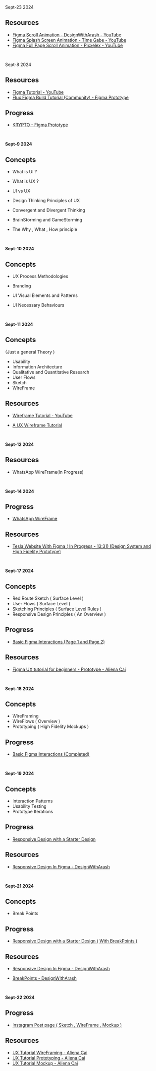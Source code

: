 Sept-23 2024 
## Resources

- [Figma Scroll Animation - DesignWithArash - YouTube](https://youtu.be/pIF_zIDaZ94?si=D_hpKX1hYUe7MQ3A)
- [Figma Splash Screen Animation - Time Gabe - YouTube](https://youtu.be/s19_n6rcXIY?si=SQ6oaC3CpNnu4ZNK)
- [Figma Full Page Scroll Animation - Pixxelex - YouTube](https://youtu.be/pIF_zIDaZ94?si=D_hpKX1hYUe7MQ3A)

<br/>

Sept-8 2024 
## Resources

- [Figma Tutorial - YouTube](https://youtu.be/HZuk6Wkx_Eg?si=MBRfGuU2eRUd7_ds)
- [Flux Figma Build Tutorial (Community) - Figma Prototype](https://bit.ly/figma_tutorial)

## Progress

- [KRYPTO - Figma Prototype](https://www.figma.com/proto/SNuNfl0n75gse2NNTdM6WP/Flux---Figma-Build-Tutorial-(Starter)-(Community)?node-id=0-1&t=1vB1JbSBYuMlGtQ1-1)

<br/>

**Sept-9 2024** 

## Concepts 

- What is UI ?
- What is UX ?
- UI vs UX
- Design Thinking Principles of UX
- Convergent and Divergent Thinking 
- BrainStorming and GameStorming
- The Why , What , How principle  

  <br/>
**Sept-10 2024** 

## Concepts 

- UX Process Methodologies
- Branding
- UI Visual Elements and Patterns
- UI Necessary Behaviours

  <br/>
**Sept-11 2024** 

## Concepts 
{Just a general Theory )
- Usability
- Information Architecture
- Qualitative and Quantitative Research
- User Flows
- Sketch
- WireFrame

 ## Resources

- [Wireframe Tutorial - YouTube](https://youtu.be/x3Yno9VUYBY?si=DxobzZSBhGu85yWu)
- [A UX Wireframe Tutorial ](https://youtu.be/pN92rnO_n5U?si=h1B_DMczqYFtxrO1)

  <br/>
**Sept-12 2024** 

## Resources

- WhatsApp WireFrame(In Progress)[](https://www.figma.com/proto/3OmhaZUXraHeHXaYVAhtqG/Whatsapp-WireFrame?node-id=0-1&t=Rz2dNZldVMumVBom-1)

    <br/>
**Sept-14 2024**
## Progress
- [WhatsApp WireFrame ](https://www.figma.com/proto/3OmhaZUXraHeHXaYVAhtqG/Whatsapp-WireFrame?node-id=0-1&t=Rz2dNZldVMumVBom-1)

## Resources
- [Tesla Website With Figma ( In Progress - 13:31) (Design System and High Fidelity Prototype)](https://youtu.be/XiqitRY3swo?si=BOP6UqrIZmPD0Vhs)
  
  
    <br/>
**Sept-17 2024**

## Concepts
- Red Route Sketch ( Surface Level )
- User Flows ( Surface Level )
- Sketching Principles ( Surface Level Rules )
- Responsive Design Principles ( An Overview )

  
## Progress
- [Basic Figma Interactions (Page 1 and Page 2)](https://www.figma.com/proto/6wwjGzkJl2DOmyfYulIXzy/Basic-Interactions?node-id=0-1&t=iSyt376ksIEB2ZZO-1) </br>

## Resources
- [Figma UX tutorial for beginners - Prototype - Aliena Cai ](https://youtu.be/v1UKB-0EUhQ?si=NZiXbJVh537i6OVh)

  
    <br/>
**Sept-18 2024**

## Concepts
- WireFraming 
- WireFlows ( Overview )
- Prototyping ( High Fidelity Mockups )

## Progress
- [Basic Figma Interactions (Completed)](https://www.figma.com/proto/6wwjGzkJl2DOmyfYulIXzy/Basic-Interactions?node-id=0-1&t=iSyt376ksIEB2ZZO-1) </br>

    <br/>
**Sept-19 2024**

## Concepts
- Interaction Patterns
- Usability Testing
- Prototype Iterations

## Progress
- [Responsive Design with a Starter Design ](https://www.figma.com/proto/t2i8iYJ4oqGZr5hYL8UKZJ/Responsive-Layout-Practice-File?node-id=0-1&t=pBR4ODfcyY5o909X-1)  

## Resources
- [Responsive Design In Figma - DesignWithArash ](https://youtu.be/gwiX0oASlEw?si=fJGZzLJH2WSXsBwt) </br>

    <br/>
**Sept-21 2024**

## Concepts
- Break Points

## Progress
- [Responsive Design with a Starter Design ( With BreakPoints ) ](https://www.figma.com/proto/t2i8iYJ4oqGZr5hYL8UKZJ/Responsive-Layout-Practice-File?node-id=0-1&t=pBR4ODfcyY5o909X-1)  

## Resources
- [Responsive Design In Figma - DesignWithArash ](https://youtu.be/gwiX0oASlEw?si=fJGZzLJH2WSXsBwt) </br>
- [BreakPoints - DesignWithArash ](https://youtu.be/c0ZTaDMGb20?si=JcPEuy1CYEaS_lsq)

    <br/>
**Sept-22 2024**


## Progress
- [Instagram Post page ( Sketch , WireFrame , Mockup ) ](https://www.figma.com/proto/8BCoCFZiheQlhQ3V4Awqey/Instagram-Post-Design?node-id=0-1&t=nrW9hmW2vLfq53Sv-11)

## Resources
- [UX Tutorial WireFraming - Aliena Cai ](https://youtu.be/D4NyQ5iOMF0?si=Oh2GqyhpHa0gpr7d) </br>
- [UX Tutorial Prototyping - Aliena Cai ](https://youtu.be/v1UKB-0EUhQ?si=Z0gSj_VWpjRqDGd4) </br>
- [UX Tutorial Mockup - Aliena Cai ](https://youtu.be/oZAKb_gs2Uo?si=ha4Ct_B2H7ATPlAw) </br>

